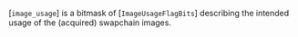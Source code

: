 [`image_usage`] is a bitmask of [`ImageUsageFlagBits`] describing
the intended usage of the (acquired) swapchain images.